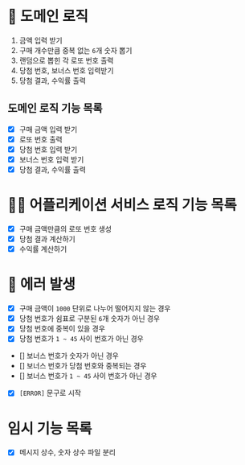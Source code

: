 # 🚀 도메인 로직

1. 금액 입력 받기
2. 구매 개수만큼 중복 없는 `6`개 숫자 뽑기
3. 랜덤으로 뽑힌 각 로또 번호 출력
4. 당첨 번호, 보너스 번호 입력받기
5. 당첨 결과, 수익률 출력

## 도메인 로직 기능 목록

- [x] 구매 금액 입력 받기
- [x] 로또 번호 출력
- [x] 당첨 번호 입력 받기
- [x] 보너스 번호 입력 받기
- [x] 당첨 결과, 수익률 출력

# 🧑‍💻 어플리케이션 서비스 로직 기능 목록

- [x] 구매 금액만큼의 로또 번호 생성
- [x] 당첨 결과 계산하기
- [x] 수익률 계산하기

# 🚫 에러 발생

- [x] 구매 금액이 `1000` 단위로 나누어 떨어지지 않는 경우
- [x] 당첨 번호가 쉼표로 구분된 `6`개 숫자가 아닌 경우
- [x] 당첨 번호에 중복이 있을 경우
- [x] 당첨 번호가 `1 ~ 45` 사이 번호가 아닌 경우
- [] 보너스 번호가 숫자가 아닌 경우
- [] 보너스 번호가 당첨 번호와 중복되는 경우
- [] 보너스 번호가 `1 ~ 45` 사이 번호가 아닌 경우
- [x] `[ERROR]` 문구로 시작

# 임시 기능 목록

- [x] 메시지 상수, 숫자 상수 파일 분리
